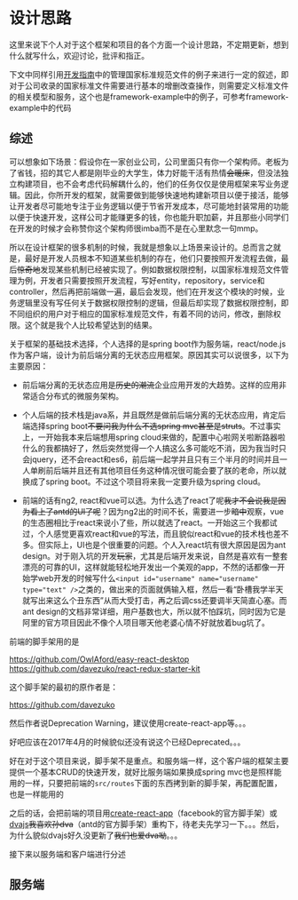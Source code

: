 # 设计思路
这里来说下个人对于这个框架和项目的各个方面一个设计思路，不定期更新，想到什么就写什么，欢迎讨论，批评和指正。       
                                      
下文中同样引用<a href="https://github.com/DimitriZhao/sinosteel/blob/master/README-Dev_Guide.md">开发指南</a>中的管理国家标准规范文件的例子来进行一定的叙述，即对于公司收录的国家标准文件需要进行基本的增删改查操作，则需要定义标准文件的相关模型和服务，这个也是framework-example中的例子，可参考framework-example中的代码                  
                        
## 综述
可以想象如下场景：假设你在一家创业公司，公司里面只有你一个架构师。老板为了省钱，招的其它人都是刚毕业的大学生，体力好能干活有热情<del>会暖床</del>，但没法独立构建项目，也不会考虑代码解耦什么的，他们的任务仅仅是使用框架来写业务逻辑。因此，你所开发的框架，就需要做到能够快速地构建新项目以便于接活，能够让开发者尽可能地专注于业务逻辑以便于节省开发成本，尽可能地封装常用的功能以便于快速开发，这样公司才能赚更多的钱，你也能升职加薪，并且那些小同学们在开发的时候才会称赞你这个架构师很imba而不是在心里默念一句mmp。     
               
所以在设计框架的很多机制的时候，我就是想象以上场景来设计的。总而言之就是，最好是开发人员根本不知道某些机制的存在，他们只要按照开发流程去做，最后<del>惊奇地</del>发现某些机制已经被实现了。例如数据权限控制，以国家标准规范文件管理为例，开发者只需要按照开发流程，写好entity，repository，service和controller，然后再把前端做一遍，最后会发现，他们在开发这个模块的时候，业务逻辑里没有写任何关于数据权限控制的逻辑，但最后却实现了数据权限控制，即不同组织的用户对于相应的国家标准规范文件，有着不同的访问，修改，删除权限。这个就是我个人比较希望达到的结果。     
                    
关于框架的基础技术选择，个人选择的是spring boot作为服务端，react/node.js作为客户端，设计为前后端分离的无状态应用框架。原因其实可以说很多，以下为主要原因：                      
               
* 前后端分离的无状态应用是<del>历史的潮流</del>企业应用开发的大趋势。这样的应用非常适合分布式的微服务架构。                                        
* 个人后端的技术栈是java系，并且既然是做前后端分离的无状态应用，肯定后端选择spring boot<del>不要问我为什么不选spring mvc甚至是struts</del>。不过事实上，一开始我本来后端想用spring cloud来做的，配置中心啦网关啦断路器啦什么的我都搞好了，然后突然觉得一个人搞这么多可能吃不消，因为我当时只会jquery，还不会react和es6，前后端一起学并且只有三个半月的时间并且一人单刷前后端并且还有其他项目任务这种情况很可能会要了朕的老命，所以就换成了spring boot。不过这个项目将来我一定要升级为spring cloud。    
                              
* 前端的话有ng2, react和vue可以选。为什么选了react了呢<del>我才不会说我是因为看上了antd的UI了呢</del>？因为ng2出的时间不长，需要进一步<del>暗中</del>观察，vue的生态圈相比于react来说小了些，所以就选了react。一开始这三个我都试过，个人感觉更喜欢react和vue的写法，而且貌似react和vue的技术栈也差不多。但实际上，UI也是个很重要的问题。个人入react坑有很大原因是因为ant design。对于刚入坑的开发<del>玩家</del>，尤其是后端开发来说，自然是喜欢有一整套漂亮的可靠的UI，这样就能轻松地开发出一个美观的app，不然的话都像一开始学web开发的时候写什么`<input id="username" name="username" type="text" />`之类的，做出来的页面就俩输入框，然后一看“卧槽我学半天就写出来这么个丑东西”从而大受打击，再之后调css还要调半天简直心塞。而ant design的文档非常详细，用户基数也大，所以就不怕踩坑，同时因为它是阿里的官方项目因此不像个人项目哪天他老婆心情不好就放着bug坑了。                
                                     
前端的脚手架用的是

https://github.com/OwlAford/easy-react-desktop   
https://github.com/davezuko/react-redux-starter-kit    

这个脚手架的最初的原作者是：             

https://github.com/davezuko             

然后作者说Deprecation Warning，建议使用create-react-app等。。。

好吧应该在2017年4月的时候貌似还没有说这个已经Deprecated。。。           

好在对于这个项目来说，脚手架不是重点。和服务端一样，这个客户端的框架主要提供一个基本CRUD的快速开发，就好比服务端如果换成spring mvc也是照样能用的一样，只要把前端的`src/routes`下面的东西拷到新的脚手架，再配置配置，也是一样能用的              

之后的话，会把前端的项目用<a href="https://github.com/facebookincubator/create-react-app">create-react-app</a>（facebook的官方脚手架）或<a href="https://github.com/dvajs/dva">dvajs</a><del>我喜欢孙dva</del>（antd的官方脚手架）重构下，待老夫先学习一下。。。然后，为什么貌似dvajs好久没更新了<del>我们也爱dva呦</del>。。。
                 
接下来以服务端和客户端进行分述             
                    
## 服务端

  